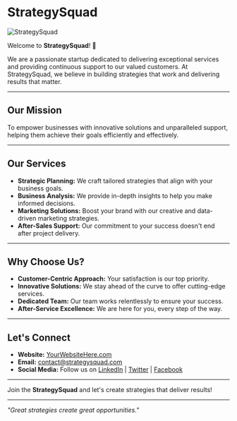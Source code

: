 # StrategySquad

![StrategySquad](https://via.placeholder.com/728x90.png?text=Your+StrategySquad+GIF+Here)

Welcome to **StrategySquad**! 🚀

We are a passionate startup dedicated to delivering exceptional services and providing continuous support to our valued customers. At StrategySquad, we believe in building strategies that work and delivering results that matter.

---

## Our Mission
To empower businesses with innovative solutions and unparalleled support, helping them achieve their goals efficiently and effectively.

---

## Our Services

- **Strategic Planning:** We craft tailored strategies that align with your business goals.
- **Business Analysis:** We provide in-depth insights to help you make informed decisions.
- **Marketing Solutions:** Boost your brand with our creative and data-driven marketing strategies.
- **After-Sales Support:** Our commitment to your success doesn't end after project delivery.

---

## Why Choose Us?
- **Customer-Centric Approach:** Your satisfaction is our top priority.
- **Innovative Solutions:** We stay ahead of the curve to offer cutting-edge services.
- **Dedicated Team:** Our team works relentlessly to ensure your success.
- **After-Service Excellence:** We are here for you, every step of the way.

---

## Let's Connect
- **Website:** [YourWebsiteHere.com](https://example.com)
- **Email:** contact@strategysquad.com
- **Social Media:** Follow us on [LinkedIn](https://linkedin.com) | [Twitter](https://twitter.com) | [Facebook](https://facebook.com)

---

Join the **StrategySquad** and let's create strategies that deliver results!

---

*"Great strategies create great opportunities."*
